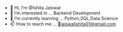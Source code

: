 - 👋 Hi, I’m @Ishita Jaiswal
- 👀 I’m interested in ... Backend Development 
- 🌱 I’m currently learning ... Python,SQL,Data Science 
- 📫 How to reach me ... 📧jaiswalishita01@gmail.com 

<!---
IshitaJaiswal4/IshitaJaiswal4 is a ✨ special ✨ repository because its `README.md` (this file) appears on your GitHub profile.
You can click the Preview link to take a look at your changes.
--->
